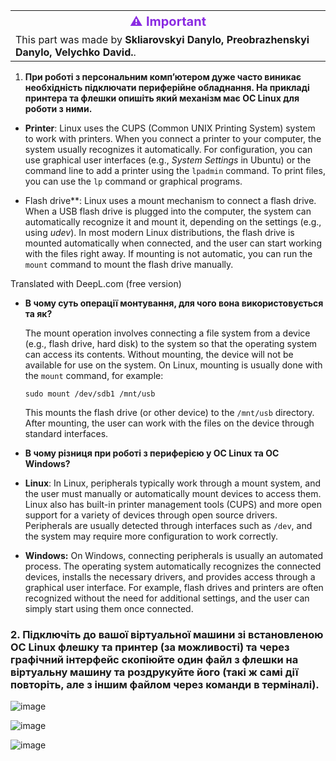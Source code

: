 <table>
  <tr>
    <th style="color:#8A2BE2; font-size:20px;">⚠ Important</th>
  </tr>
  <tr>
    <td>This part was made by <strong>Skliarovskyi Danylo, Preobrazhenskyi Danylo, Velychko David.</strong>.</td>
  </tr>
</table>

1. **При роботі з персональним комп’ютером дуже часто виникає необхідність підключати периферійне обладнання. На прикладі принтера та флешки опишіть який механізм має ОС Linux для роботи з ними.**

 - **Printer**: Linux uses the CUPS (Common UNIX Printing System) system to work with printers. When you connect a printer to your computer, the system usually recognizes it automatically. For configuration, you can use graphical user interfaces (e.g., *System Settings* in Ubuntu) or the command line to add a printer using the `lpadmin` command. To print files, you can use the `lp` command or graphical programs.
   
 - Flash drive**: Linux uses a mount mechanism to connect a flash drive. When a USB flash drive is plugged into the computer, the system can automatically recognize it and mount it, depending on the settings (e.g., using *udev*). In most modern Linux distributions, the flash drive is mounted automatically when connected, and the user can start working with the files right away. If mounting is not automatic, you can run the `mount` command to mount the flash drive manually.

Translated with DeepL.com (free version)

- **В чому суть операції монтування, для чого вона використовується та як?**

  The mount operation involves connecting a file system from a device (e.g., flash drive, hard disk) to the system so that the operating system can access its contents. Without mounting, the device will not be available for use on the system. On Linux, mounting is usually done with the `mount` command, for example:
   
   ```
   sudo mount /dev/sdb1 /mnt/usb
   ```

   This mounts the flash drive (or other device) to the `/mnt/usb` directory. After mounting, the user can work with the files on the device through standard interfaces.

- **В чому різниця при роботі з периферією у ОС Linux та ОС Windows?**

 - **Linux**: In Linux, peripherals typically work through a mount system, and the user must manually or automatically mount devices to access them. Linux also has built-in printer management tools (CUPS) and more open support for a variety of devices through open source drivers. Peripherals are usually detected through interfaces such as `/dev`, and the system may require more configuration to work correctly.
   
 - **Windows:** On Windows, connecting peripherals is usually an automated process. The operating system automatically recognizes the connected devices, installs the necessary drivers, and provides access through a graphical user interface. For example, flash drives and printers are often recognized without the need for additional settings, and the user can simply start using them once connected.

### 2. Підключіть до вашої віртуальної машини зі встановленою ОС Linux флешку та принтер (за можливості) та через графічний інтерфейс скопіюйте один файл з флешки на віртуальну машину та роздрукуйте його (такі ж самі дії повторіть, але з іншим файлом через команди в терміналі).

![image](https://github.com/user-attachments/assets/d7441a50-3168-43fc-a005-41841428de82)

![image](https://github.com/user-attachments/assets/0669cf4c-65ad-4fc2-a1ab-f28db0fe370f)

![image](https://github.com/user-attachments/assets/fca66c23-94a8-4636-adb6-dbe39b70a761)
